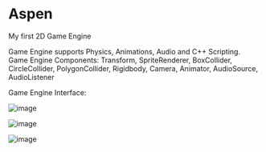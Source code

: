 # Aspen
My first 2D Game Engine

Game Engine supports Physics, Animations, Audio and C++ Scripting.
Game Engine Components:
Transform,
SpriteRenderer,
BoxCollider,
CircleCollider,
PolygonCollider,
Rigidbody,
Camera,
Animator,
AudioSource,
AudioListener

Game Engine Interface:

![image](https://user-images.githubusercontent.com/87515048/189515983-4eacff67-0cb4-41fd-9201-19e917e357d7.png)

![image](https://user-images.githubusercontent.com/87515048/189516003-60b59d58-7963-4717-92f5-7c541bd39d05.png)

![image](https://user-images.githubusercontent.com/87515048/189516023-d7631fe6-0c65-4fc6-8afe-b3f95f84c32f.png)
